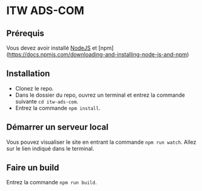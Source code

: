 # ITW ADS-COM

## Prérequis

Vous devez avoir installé [NodeJS](https://nodejs.org/en/download) et [npm] (https://docs.npmjs.com/downloading-and-installing-node-js-and-npm)

## Installation

- Clonez le repo.
- Dans le dossier du repo, ouvrez un terminal et entrez la commande suivante `cd itw-ads-com`.
- Entrez la commande `npm install`.

## Démarrer un serveur local

Vous pouvez visualiser le site en entrant la commande `npm run watch`.
Allez sur le lien indiqué dans le terminal.

## Faire un build

Entrez la commande `npm run build`.
